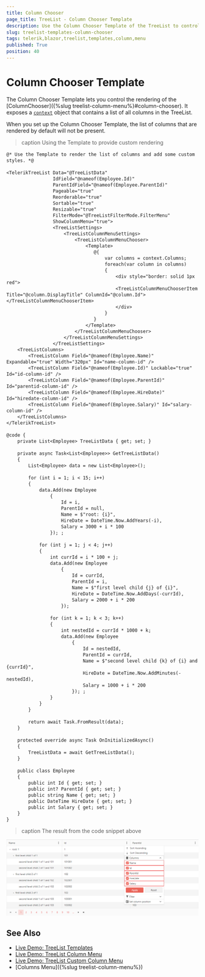 ```yaml
---
title: Column Chooser
page_title: TreeList - Column Chooser Template
description: Use the Column Chooser Template of the TreeList to control the rendering and customize the content of the Column Chooser.
slug: treelist-templates-column-chooser
tags: telerik,blazor,treelist,templates,column,menu
published: True
position: 40
---
```


# Column Chooser Template

The Column Chooser Template lets you control the rendering of the [ColumnChooser]({%slug treelist-column-menu%}#column-chooser). It exposes a [`context`](/blazor-ui/api/Telerik.Blazor.Components.ColumnMenuChooserTemplateContext) object that contains a list of all columns in the TreeList. 

When you set up the Column Chooser Template, the list of columns that are rendered by default will not be present.

>caption Using the Template to provide custom rendering

````RAZOR
@* Use the Template to render the list of columns and add some custom styles. *@ 

<TelerikTreeList Data="@TreeListData"
                 IdField="@nameof(Employee.Id)"
                 ParentIdField="@nameof(Employee.ParentId)"
                 Pageable="true"
                 Reorderable="true"
                 Sortable="true"
                 Resizable="true"
                 FilterMode="@TreeListFilterMode.FilterMenu"
                 ShowColumnMenu="true">
                 <TreeListSettings>
                     <TreeListColumnMenuSettings>
                         <TreeListColumnMenuChooser>
                             <Template>
                                @{
                                    var columns = context.Columns;
                                    foreach(var column in columns)
                                    {
                                        <div style="border: solid 1px red">
                                        <TreeListColumnMenuChooserItem Title="@column.DisplayTitle" ColumnId="@column.Id"></TreeListColumnMenuChooserItem>
                                        </div>
                                    }
                                }
                             </Template>
                         </TreeListColumnMenuChooser>
                     </TreeListColumnMenuSettings>
                 </TreeListSettings>
    <TreeListColumns>
        <TreeListColumn Field="@nameof(Employee.Name)" Expandable="true" Width="320px" Id="name-column-id" />
        <TreeListColumn Field="@nameof(Employee.Id)" Lockable="true" Id="id-column-id" />
        <TreeListColumn Field="@nameof(Employee.ParentId)" Id="parentid-column-id" />
        <TreeListColumn Field="@nameof(Employee.HireDate)" Id="hiredate-column-id" />
        <TreeListColumn Field="@nameof(Employee.Salary)" Id="salary-column-id" />
    </TreeListColumns>
</TelerikTreeList>

@code {
    private List<Employee> TreeListData { get; set; }

    private async Task<List<Employee>> GetTreeListData()
    {
        List<Employee> data = new List<Employee>();

        for (int i = 1; i < 15; i++)
        {
            data.Add(new Employee
                {
                    Id = i,
                    ParentId = null,
                    Name = $"root: {i}",
                    HireDate = DateTime.Now.AddYears(-i),
                    Salary = 3000 + i * 100
                }); ;

            for (int j = 1; j < 4; j++)
            {
                int currId = i * 100 + j;
                data.Add(new Employee
                    {
                        Id = currId,
                        ParentId = i,
                        Name = $"first level child {j} of {i}",
                        HireDate = DateTime.Now.AddDays(-currId),
                        Salary = 2000 + i * 200
                    });

                for (int k = 1; k < 3; k++)
                {
                    int nestedId = currId * 1000 + k;
                    data.Add(new Employee
                        {
                            Id = nestedId,
                            ParentId = currId,
                            Name = $"second level child {k} of {i} and {currId}",
                            HireDate = DateTime.Now.AddMinutes(-nestedId),
                            Salary = 1000 + i * 200
                        }); ;
                }
            }
        }

        return await Task.FromResult(data);
    }

    protected override async Task OnInitializedAsync()
    {
        TreeListData = await GetTreeListData();
    }

    public class Employee
    {
        public int Id { get; set; }
        public int? ParentId { get; set; }
        public string Name { get; set; }
        public DateTime HireDate { get; set; }
        public int Salary { get; set; }
    }
}
````

>caption The result from the code snippet above

![Templated Column Chooser example with the TreeList component for Blazor](images/templates-column-chooser-example.png)

## See Also

 * [Live Demo: TreeList Templates](https://demos.telerik.com/blazor-ui/treelist/templates)
 * [Live Demo: TreeList Column Menu](https://demos.telerik.com/blazor-ui/treelist/column-menu)
 * [Live Demo: TreeList Custom Column Menu](https://demos.telerik.com/blazor-ui/treelist/custom-column-menu)
 * [Columns Menu]({%slug treelist-column-menu%})
